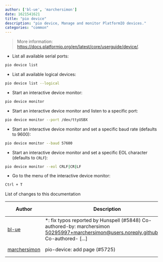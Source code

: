 ```yaml
---
author: ['bl-ue', 'marchersimon']
date: 1621541621
title: "pio device"
description: "pio device, Manage and monitor PlatformIO devices."
categories: "common"
---
```

> More information: <https://docs.platformio.org/en/latest/core/userguide/device/>.

- List all available serial ports:

```bash
pio device list
```

- List all available logical devices:

```bash
pio device list --logical
```

- Start an interactive device monitor:

```bash
pio device monitor
```

- Start an interactive device monitor and listen to a specific port:

```bash
pio device monitor --port /dev/ttyUSBX
```

- Start an interactive device monitor and set a specific baud rate (defaults to 9600):

```bash
pio device monitor --baud 57600
```

- Start an interactive device monitor and set a specific EOL character (defaults to `CRLF`):

```bash
pio device monitor --eol CRLF|CR|LF
```

- Go to the menu of the interactive device monitor:

```bash
Ctrl + T
```
List of changes to this documentation


Author | Description | ISO 8601 Date | GitHub link
------|-----|-----|-----
[bl-ue](mailto:54780737+bl-ue@users.noreply.github.com) | *: fix typos reported by Hunspell (#5848) Co-authored-by: marchersimon <50295997+marchersimon@users.noreply.github.com> Co-authored- [...] | 2021-05-20T22:13:41 | [8ebd171d6f00](https://github.com/tldr-pages/tldr/commit/8ebd171d6f001698709fefc02b1fd5cc9f3a99c4)
[marchersimon](mailto:50295997+marchersimon@users.noreply.github.com) | pio-device: add page (#5725) | 2021-04-10T21:20:32 | [00f46c3dc0af](https://github.com/tldr-pages/tldr/commit/00f46c3dc0af7ad92626aa5dabfae31389cd9c00)

